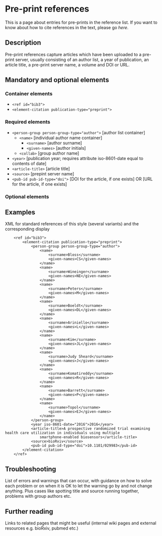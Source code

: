 # Pre-print references

This is a page about entries for pre-prints in the reference list. If you want to know about how to cite references in the text, please go _here_.

## Description

Pre-print references capture articles which have been uploaded to a pre-print server, usually consisting of an author list, a year of publication, an article title, a pre-print server name, a volume and DOI or URL.

## Mandatory and optional elements

### Container elements

* `<ref id="bib3">`
* `<element-citation publication-type="preprint">`

### Required elements

* `<person-group person-group-type="author">` \[author list container\]
  * `<name>` \[individual author name container\]
    * `<surname>` \[author surname\]
    * `<given-names>` \[author initials\]
  * `<collab>` \[group author name\]
* `<year>` \[publication year; requires attribute iso-8601-date equal to contents of date\]
* `<article-title>` \[article title\]
* `<source>` \[prepint server name\]
* `<pub-id pub-id-type="doi">` \[DOI for the article, if one exists\] OR \[URL for the article, if one exists\]

### Optional elements

## Examples

XML for standard references of this style \(several variants\) and the corresponding display

```text
    <ref id="bib3">
        <element-citation publication-type="preprint">
            <person-group person-group-type="author">
                <name>
                    <surname>Bloss</surname>
                    <given-names>CS</given-names>
                </name>
                <name>
                    <surname>Wineinger</surname>
                    <given-names>NE</given-names>
                </name>
                <name>
                    <surname>Peters</surname>
                    <given-names>M</given-names>
                </name>
                <name>
                    <surname>Boeldt</surname>
                    <given-names>DL</given-names>
                </name>
                <name>
                    <surname>Ariniello</surname>
                    <given-names>L</given-names>
                </name>
                <name>
                    <surname>Kim</surname>
                    <given-names>JL</given-names>
                </name>
                <name>
                    <surname>Judy Sheard</surname>
                    <given-names>J</given-names>
                </name>
                <name>
                    <surname>Komatireddy</surname>
                    <given-names>R</given-names>
                </name>
                <name>
                    <surname>Barrett</surname>
                    <given-names>P</given-names>
                </name>
                <name>
                    <surname>Topol</surname>
                    <given-names>EJ</given-names>
                </name>
            </person-group>
            <year iso-8601-date="2016">2016</year>
            <article-title>A prospective randomized trial examining health care utilization in individuals using multiple 
                smartphone-enabled biosensors</article-title>
            <source>bioRxiv</source>
            <pub-id pub-id-type="doi">10.1101/029983</pub-id>
        </element-citation>
    </ref>
```

## Troubleshooting

List of errors and warnings that can occur, with guidance on how to solve each problem or on when it is OK to let the warning go by and not change anything. Plus cases like spotting title and source running together, problems with group authors etc.

## Further reading

Links to related pages that might be useful \(internal wiki pages and external resources e.g. bioRxiv, pubmed etc.\)

